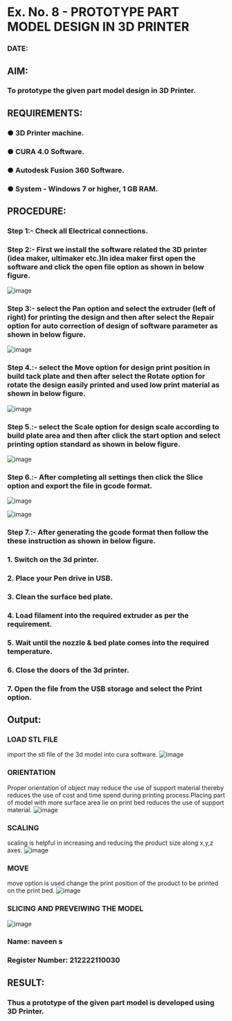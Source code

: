 # Ex. No. 8 - PROTOTYPE PART MODEL DESIGN IN 3D PRINTER

### DATE: 
## AIM: 
### To prototype the given part model design in 3D Printer.

## REQUIREMENTS:
### ●	3D Printer machine.
### ●	CURA 4.0 Software.
### ●	Autodesk Fusion 360 Software.
### ●	System - Windows 7 or higher, 1 GB RAM.

## PROCEDURE:

### Step 1:- Check all Electrical connections.

### Step 2:- First we install the software related the 3D printer (idea maker, ultimaker etc.)In idea maker first open the software and click the open file option as shown in below figure.

![image](https://github.com/Sellakumar1987/Ex.-No.-8.-PROTOTYPE-PART-MODEL-DESIGN-IN-3D-PRINTER/assets/113594316/059ab4e7-f3fb-49a9-ba8e-12bdd082abef)

### Step 3:- select the Pan option and select the extruder (left of right) for printing the design and then after select the Repair option for auto correction of design of software parameter as shown in below figure.

![image](https://github.com/Sellakumar1987/Ex.-No.-8.-PROTOTYPE-PART-MODEL-DESIGN-IN-3D-PRINTER/assets/113594316/835c55fd-6195-4d73-9f5c-4af36f5a4cce)

### Step 4.:- select the Move option for design print position in build tack plate and then after select the Rotate option for rotate the design easily printed and used low print material as shown in below figure.

![image](https://github.com/Sellakumar1987/Ex.-No.-8.-PROTOTYPE-PART-MODEL-DESIGN-IN-3D-PRINTER/assets/113594316/8736080c-f421-4dd0-bae8-860df6f3583e)

### Step 5.:- select the Scale option for design scale according to build plate area and then after click the start option and select printing option standard as shown in below figure.

![image](https://github.com/Sellakumar1987/Ex.-No.-8.-PROTOTYPE-PART-MODEL-DESIGN-IN-3D-PRINTER/assets/113594316/98458892-2f68-4de0-bec7-24959ec598fa)

### Step 6.:- After completing all settings then click the Slice option and export the file in gcode format.

![image](https://github.com/Sellakumar1987/Ex.-No.-8.-PROTOTYPE-PART-MODEL-DESIGN-IN-3D-PRINTER/assets/113594316/f4b8b55e-6cb2-46a7-b42c-180bc5e68668)

![image](https://github.com/Sellakumar1987/Ex.-No.-8.-PROTOTYPE-PART-MODEL-DESIGN-IN-3D-PRINTER/assets/113594316/eafa933a-7e03-4f73-930d-75fb28d48716)

### Step 7.:- After generating the gcode format then follow the these instruction as shown in below figure.
###   1.	Switch on the 3d printer.
###   2.	Place your Pen drive in USB.
###   3.	Clean the surface bed plate.
###   4.	Load filament into the required extruder as per the requirement.
###   5.	Wait until the nozzle & bed plate comes into the required temperature.
###   6.	Close the doors of the 3d printer.
###   7.	Open the file from the USB storage and select the Print option.

## Output:
### LOAD STL FILE
import the stl file of the 3d model into cura software.
![image](https://github.com/NaveenSivamalai/Ex.-No.-8.-PROTOTYPE-PART-MODEL-DESIGN-IN-3D-PRINTER/assets/123792574/f24687b6-30e0-469b-ae68-a6d25d4de454)

### ORIENTATION
Proper orientation of object may reduce the use of support material thereby reduces the use of cost and time spend during printing process.Placing part of model with more surface area lie on print bed reduces the use of support material.
![image](https://github.com/NaveenSivamalai/Ex.-No.-8.-PROTOTYPE-PART-MODEL-DESIGN-IN-3D-PRINTER/assets/123792574/e01e2c01-5ea9-4f1e-950e-ed010124229e)

### SCALING
scaling is helpful in increasing and reducing the product size along x,y,z axes.
![image](https://github.com/NaveenSivamalai/Ex.-No.-8.-PROTOTYPE-PART-MODEL-DESIGN-IN-3D-PRINTER/assets/123792574/5d1df99e-31ad-471d-a2d9-dcc79989c30f)

### MOVE
move option is used change the print position of the product to be printed on the print bed.
![image](https://github.com/NaveenSivamalai/Ex.-No.-8.-PROTOTYPE-PART-MODEL-DESIGN-IN-3D-PRINTER/assets/123792574/83a4a3c5-413b-4677-a331-2ae37799593b)

### SLICING AND PREVEIWING THE MODEL
![image](https://github.com/NaveenSivamalai/Ex.-No.-8.-PROTOTYPE-PART-MODEL-DESIGN-IN-3D-PRINTER/assets/123792574/181ae202-c4d8-4d2b-bd84-1605d32ee3e6)




### Name: naveen s
### Register Number: 212222110030

## RESULT:
###   Thus a prototype of the given part model is developed using 3D Printer.
